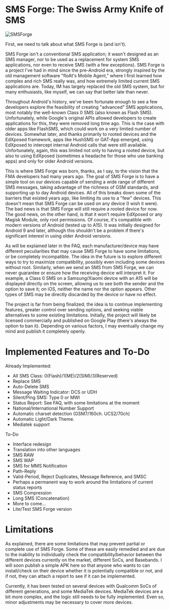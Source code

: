 # SMS Forge: The Swiss Army Knife of SMS

![SMSForge](https://github.com/user-attachments/assets/a72b7290-a991-48ab-bab8-23e8075b5031)

First, we need to talk about what SMS Forge is (and isn't).

SMS Forge isn't a conventional SMS application; it wasn't designed as an SMS manager, nor to be used as a replacement for system SMS applications, nor even to receive SMS (with a few exceptions). SMS Forge is a project I've had in mind since the pre-Android era, strongly inspired by the old management software "floAt's Mobile Agent," where I first learned how complex and rich SMS really was, and how extremely limited current SMS applications are. Today, IM has largely replaced the old SMS system, but for many enthusiasts, like myself, we can say that better late than never.

Throughout Android's history, we've been fortunate enough to see a few developers explore the feasibility of creating "advanced" SMS applications, most notably the well-known Class 0 SMS (also known as Flash SMS). Unfortunately, while Google's original APIs allowed developers to create applications for this, they were removed long time ago. This is the case with older apps like FlashSMS, which could work on a very limited number of devices. Somewhat later, and thanks primarily to rooted devices and the EdXposed framework, apps like HushSMS or GAT-App emerged, using EdXposed to intercept internal Android calls that were still available. Unfortunately, again, this was limited not only to having a rooted device, but also to using EdXposed (sometimes a headache for those who use banking apps) and only for older Android versions.

This is where SMS Forge was born, thanks, as I say, to the vision that the FMA developers had many years ago. The goal of SMS Forge is to have a simple tool on our devices capable of sending a wide range of different SMS messages, taking advantage of the richness of GSM standards, and supporting up to day Android devices. All of this breaks down some of the barriers that existed years ago, like limiting its use to a "few" devices. This doesn't mean that SMS Forge can be used on any device (I wish it were). The bad news is that SMS Forge will still require a rooted device for now. The good news, on the other hand, is that it won't require EdXposed or any Magisk Module, only root permissions. Of course, it's compatible with modern versions of Android (tested up to A15). It was initially designed for Android 9 and later, although this shouldn't be a problem if there's significant interest in using older Android versions.

As will be explained later in the FAQ, each manufacturer/device may have different peculiarities that may cause SMS Forge to have some limitations, or be completely incompatible. The idea in the future is to explore different ways to try to maximize compatibility, possibly even including some devices without root. Similarly, when we send an SMS from SMS Forge, we can never guarantee or ensure how the receiving device will interpret it. For example, a Class 0 SMS on a Samsung/Xiaomi device with an A15 will be displayed directly on the screen, allowing us to see both the sender and the option to save it; on iOS, neither the name nor the option appears. Other types of SMS may be directly discarded by the device or have no effect.

The project is far from being finalized; the idea is to continue implementing features, greater control over sending options, and seeking viable alternatives to some existing limitations. Initially, the project will likely be licensed commercially and published on Google Play (there's always the option to ban it). Depending on various factors, I may eventually change my mind and publish it completely openly.


# Implemented Features and To-Do

Already Implemented:

+ All SMS Class: 0(Flash)/1(ME)/2(SIM)/3(Reserved)
+ Replace SMS
+ Auto-Delete SMS
+ Message Waiting Indicator: DCS or UDH
+ Silent/Ping SMS: Type 0 or MWI
+ Status Report: See FAQ, with some limitations at the moment
+ National/International Number Support
+ Automatic charset detection (GSM7/160ch. UCS2/70ch)
+ Automatic Light/Dark Theme. 
+ Mediatek support


To-Do

- Interface redesign
- Translation into other languages
- SMS RAW
- SMS WAP
- SMS for MMS Notification
- Path-Reply
- Valid-Period, Reject Duplicates, Message Reference, and SMSC
- Perhaps a permanent way to work around the limitations of current status reports
- SMS Compression
- Long SMS (Concatenation)
- More to come...
- Lite/Test SMS Forge version


# Limitations

As explained, there are some limitations that may prevent partial or complete use of SMS Forge. Some of these are easily remedied and are due to the inability to individually check the compatibility/behavior between the different devices currently on the market, different SoCs, and Basebands. I will soon publish a simple APK here so that anyone who wants to can install/check on their device whether it is potentially compatible or not, and if not, they can attach a report to see if it can be implemented.

Currently, it has been tested on several devices with Qualcomm SoCs of different generations, and some MediaTek devices. MediaTek devices are a bit more complex, and the logic still needs to be fully implemented. Even so, minor adjustments may be necessary to cover more devices.
